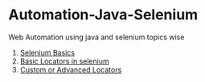 # Automation-Java-Selenium
Web Automation using java and selenium topics wise
1. [Selenium Basics](./src/test/java/basics/Selenium.md)
1. [Basic Locators in selenium](./src/test/java/locators/traditional/)
1. [Custom or Advanced Locators](./src/test/java/locators/xpaths/XpathLocators.md)

